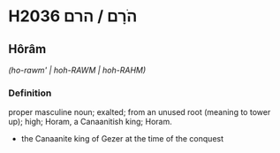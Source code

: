 # H2036 הֹרָם / הרם

## Hôrâm

_(ho-rawm' | hoh-RAWM | hoh-RAHM)_

### Definition

proper masculine noun; exalted; from an unused root (meaning to tower up); high; Horam, a Canaanitish king; Horam.

- the Canaanite king of Gezer at the time of the conquest
